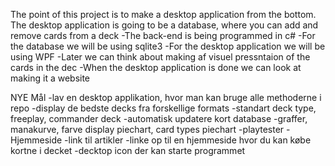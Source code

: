 The point of this project is to make a desktop application from the bottom.
The desktop application is going to be a database, where you can add and remove cards from a deck
-The back-end is being programmed in c#
-For the database we will be using sqlite3
-For the desktop application we will be using WPF
-Later we can think about making af visuel pressntaion of the cards in the dec
-When the desktop application is done we can look at making it a website

NYE Mål
-lav en desktop applikation, hvor man kan bruge alle methoderne i repo
-display de bedste decks fra forskellige formats
-standart deck type, freeplay, commander deck
-automatisk updatere kort database
-graffer, manakurve, farve display piechart, card types piechart
-playtester
-Hjemmeside
-link til artikler
-linke op til en hjemmeside hvor du kan købe kortne i decket
-decktop icon der kan starte programmet